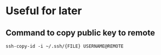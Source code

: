 # Useful for later


## Command to copy public key to remote

```
ssh-copy-id -i ~/.ssh/{FILE} USERNAME@REMOTE
```
